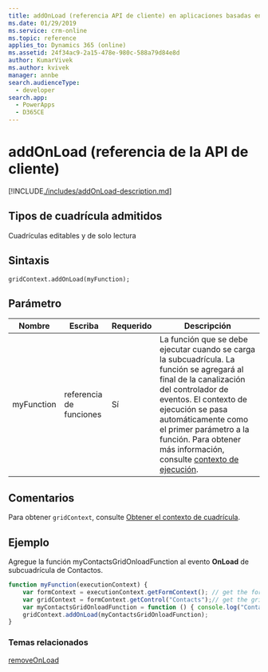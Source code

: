 ```yaml
---
title: addOnLoad (referencia API de cliente) en aplicaciones basadas en modelo| MicrosoftDocs
ms.date: 01/29/2019
ms.service: crm-online
ms.topic: reference
applies_to: Dynamics 365 (online)
ms.assetid: 24f34ac9-2a15-478e-980c-588a79d84e8d
author: KumarVivek
ms.author: kvivek
manager: annbe
search.audienceType:
  - developer
search.app:
  - PowerApps
  - D365CE
---
```

# <a name="addonload-client-api-reference"></a>addOnLoad (referencia de la API de cliente)



[!INCLUDE[./includes/addOnLoad-description.md](./includes/addOnLoad-description.md)]

## <a name="grid-types-supported"></a>Tipos de cuadrícula admitidos

Cuadrículas editables y de solo lectura

## <a name="syntax"></a>Sintaxis

`gridContext.addOnLoad(myFunction);`

## <a name="parameter"></a>Parámetro

|Nombre|Escriba|Requerido|Descripción|
|--|--|--|--|
|myFunction|referencia de funciones|Sí|La función que se debe ejecutar cuando se carga la subcuadrícula.  La función se agregará al final de la canalización del controlador de eventos. El contexto de ejecución se pasa automáticamente como el primer parámetro a la función. Para obtener más información, consulte [contexto de ejecución](../../../clientapi-execution-context.md).

## <a name="remarks"></a>Comentarios

Para obtener `gridContext`, consulte [Obtener el contexto de cuadrícula](../../grids.md#bkmk_gridcontext).

## <a name="example"></a>Ejemplo

Agregue la función myContactsGridOnloadFunction al evento **OnLoad** de subcuadrícula de Contactos.

```JavaScript
function myFunction(executionContext) {
    var formContext = executionContext.getFormContext(); // get the form context
    var gridContext = formContext.getControl("Contacts");// get the grid context
    var myContactsGridOnloadFunction = function () { console.log("Contacts Subgrid OnLoad event occurred") };
    gridContext.addOnLoad(myContactsGridOnloadFunction);
}
```

### <a name="related-topics"></a>Temas relacionados

[removeOnLoad](removeOnLoad.md)



